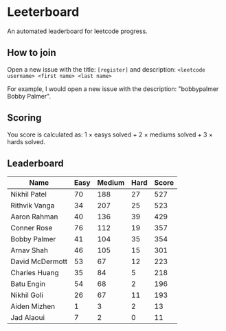 # Leeterboard

An automated leaderboard for leetcode progress.

## How to join

Open a new issue with the title: `[register]` and description:
`<leetcode username> <first name> <last name>`

For example, I would open a new issue with the description: "bobbypalmer Bobby Palmer".

## Scoring

You score is calculated as:
1 $\times$ easys solved + 2 $\times$ mediums solved + 3 $\times$ hards solved.

## Leaderboard
| Name | Easy | Medium | Hard | Score |
| --- | --- | --- | --- | --- |
| Nikhil Patel | 70 | 188 | 27 | 527 |
| Rithvik Vanga | 34 | 207 | 25 | 523 |
| Aaron Rahman | 40 | 136 | 39 | 429 |
| Conner Rose | 76 | 112 | 19 | 357 |
| Bobby Palmer | 41 | 104 | 35 | 354 |
| Arnav Shah | 46 | 105 | 15 | 301 |
| David McDermott | 53 | 67 | 12 | 223 |
| Charles Huang | 35 | 84 | 5 | 218 |
| Batu Engin | 54 | 68 | 2 | 196 |
| Nikhil Goli | 26 | 67 | 11 | 193 |
| Aiden Mizhen | 1 | 3 | 2 | 13 |
| Jad Alaoui | 7 | 2 | 0 | 11 |

